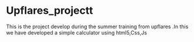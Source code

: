 # Upflares_projectt
This is the project develop during the summer training from upflares .In this we have developed a simple calculator using html5,Css,Js

